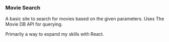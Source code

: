 ### Movie Search

A basic site to search for movies based on the given parameters. Uses The Movie DB API for querying.

Primarily a way to expand my skills with React.